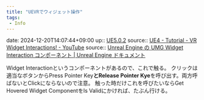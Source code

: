 ```yaml
---
title: "UEVRでウィジェット操作"
tags:
 - Info
---
```


date: 2024-12-20T14:07:44+09:00
up:: [UE5.0.2](../Bar/App/UE5.0.2.md)
source:: [UE4 - Tutorial - VR Widget Interactions! - YouTube](https://www.youtube.com/watch?v=jC91FFkxgh4)
source:: [Unreal Engine の UMG Widget Interaction コンポーネント | Unreal Engine ドキュメント](https://docs.unrealengine.com/5.0/ja/umg-widget-interaction-components-in-unreal-engine/)

Widget Interactionというコンポーネントがあるので、これで触る。
クリックは適当なボタンからPress Pointer Key**とRelease Pointer Kye**を呼び出す。両方呼ばないとClickにならないので注意。
触った時だけこれを呼びたいならGet Hovered Widget ComponentをIs Validにかければ、たぶん行ける。
